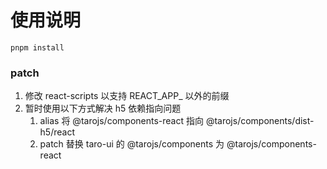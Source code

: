 # 使用说明

`pnpm install`

### patch
1. 修改 react-scripts 以支持 REACT_APP_ 以外的前缀
2. 暂时使用以下方式解决 h5 依赖指向问题
   1. alias 将 @tarojs/components-react 指向 @tarojs/components/dist-h5/react
   2. patch 替换 taro-ui 的 @tarojs/components 为 @tarojs/components-react 
